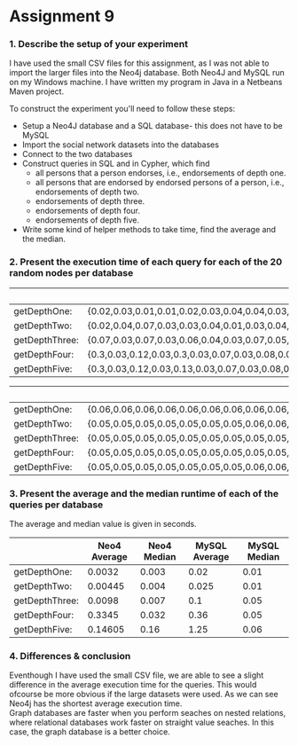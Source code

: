 # Assignment 9 
### 1. Describe the setup of your experiment
I have used the small CSV files for this assignment, as I was not able to import the larger files into the Neo4j database. 
Both Neo4J and MySQL run on my Windows machine. 
I have written my program in Java in a Netbeans Maven project. 

To construct the experiment you'll need to follow these steps: 
* Setup a Neo4J database and a SQL database- this does not have to be MySQL
* Import the social network datasets into the databases
* Connect to the two databases 
* Construct queries in SQL and in Cypher, which find
  - all persons that a person endorses, i.e., endorsements of depth one.
  - all persons that are endorsed by endorsed persons of a person, i.e., endorsements of depth two.
  - endorsements of depth three.
  - endorsements of depth four.
  - endorsements of depth five.
* Write some kind of helper methods to take time, find the average and the median. 

### 2. Present the execution time of each query for each of the 20 random nodes per database
|   |  Neo4  |
|---|---|
|getDepthOne:	|{0.02,0.03,0.01,0.01,0.02,0.03,0.04,0.04,0.03,0.01,0.03,0.01,0.03,0.03,0.03,0.03,0.03,0.03,0.03,0.02}	|
|getDepthTwo:	|{0.02,0.04,0.07,0.03,0.03,0.04,0.01,0.03,0.04,0.04,0.04,0.02,0.01,0.01,0.04,0.04,0.03,0.03,0.01,0.02}	|
|getDepthThree:	|{0.07,0.03,0.07,0.03,0.06,0.04,0.03,0.07,0.05,0.03,0.03,0.02,0.07,0.05,0.03,0.06,0.03,0.06,0.07,0.04}	|
|getDepthFour:	|{0.3,0.03,0.12,0.03,0.3,0.03,0.07,0.03,0.08,0.03,0.05,0.1,0.03,0.03,0.02,0.03,0.05,0.04,0.03,0.04}	|
|getDepthFive:	|{0.3,0.03,0.12,0.03,0.13,0.03,0.07,0.03,0.08,0.03,0.05,0.1,0.13,0.03,0.02,0.03,0.05,0.04,0.03,0.04}	|

|   | MySQL |
|---|---|
|getDepthOne:	| {0.06,0.06,0.06,0.06,0.06,0.06,0.06,0.06,0.06,0.06,0.06,0.07,0.07,0.08,0.08,0.09,0.1,0.1,0.16,0.22}	|
|getDepthTwo:	| {0.05,0.05,0.05,0.05,0.05,0.05,0.05,0.06,0.06,0.06,0.06,0.06,0.07,0.07,0.07,0.07,0.07,0.1,0.12,0.16} |
|getDepthThree:	| {0.05,0.05,0.05,0.05,0.05,0.05,0.05,0.05,0.05,0.05,0.06,0.06,0.06,0.06,0.06,0.12,0.12,0.14,0.35,0.45}	|
|getDepthFour:	|{0.05,0.05,0.05,0.05,0.05,0.05,0.05,0.05,0.05,0.05,0.05,0.05,0.06,0.06,0.06,0.14,0.65,0.92,2.25,2.37}	|
|getDepthFive:	| {0.05,0.05,0.05,0.05,0.05,0.05,0.05,0.06,0.06,0.06,0.06,0.06,0.06,0.06,0.08,0.19,12.31,16.03,35.11,40.45}	

### 3. Present the average and the median runtime of each of the queries per database
The average and median value is given in seconds. 

|   | Neo4  Average  | Neo4  Median | MySQL Average |   MySQL Median |
|---|---|---|---|---|
|getDepthOne:	|0.0032	|0.003	|0.02	|0.01	|
|getDepthTwo:	|0.00445	|0.004	|0.025	|0.01 |
|getDepthThree:	|0.0098	|0.007	|0.1 |0.05 |
|getDepthFour:	|0.3345	|0.032	|0.36 |0.05 |
|getDepthFive:	|0.14605	|0.16	|1.25	|0.06|

### 4. Differences & conclusion
Eventhough I have used the small CSV file, we are able to see a slight difference in the average execution time for the queries. This would ofcourse be more obvious if the large datasets were used. 
As we can see Neo4j has the shortest average execution time.  
Graph databases are faster when you perform seaches on nested relations, where relational databases work faster on straight value seaches. 
In this case, the graph database is a better choice. 

